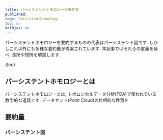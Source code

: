 ```yaml
---
title: パーシステントホモロジーの要約量
published:
tags: PersistentHomology
toc: on
mathjax: on
---
```


パーシステントホモロジーを要約するものの代表はパーシステント図です. しかしこれ以外にも多様な要約量が考案されています. 本記事ではそれらの定義を延べ, 長所や短所を解説します.

<!--more-->

{toc}

## パーシステントホモロジーとは

パーシステントホモロジーとは, トポロジカルデータ分析(TDA)で使われている数学的な道具です. データセット(Point Cloud)の位相的な性質を


## 要約量

### パーシステント図
